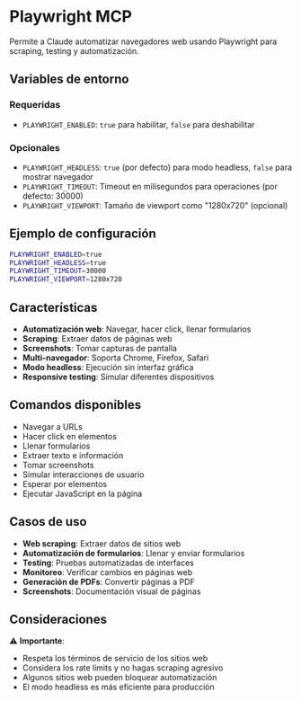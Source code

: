 # Playwright MCP

Permite a Claude automatizar navegadores web usando Playwright para scraping, testing y automatización.

## Variables de entorno

### Requeridas
- `PLAYWRIGHT_ENABLED`: `true` para habilitar, `false` para deshabilitar

### Opcionales
- `PLAYWRIGHT_HEADLESS`: `true` (por defecto) para modo headless, `false` para mostrar navegador
- `PLAYWRIGHT_TIMEOUT`: Timeout en milisegundos para operaciones (por defecto: 30000)
- `PLAYWRIGHT_VIEWPORT`: Tamaño de viewport como "1280x720" (opcional)

## Ejemplo de configuración

```bash
PLAYWRIGHT_ENABLED=true
PLAYWRIGHT_HEADLESS=true
PLAYWRIGHT_TIMEOUT=30000
PLAYWRIGHT_VIEWPORT=1280x720
```

## Características

- **Automatización web**: Navegar, hacer click, llenar formularios
- **Scraping**: Extraer datos de páginas web
- **Screenshots**: Tomar capturas de pantalla
- **Multi-navegador**: Soporta Chrome, Firefox, Safari
- **Modo headless**: Ejecución sin interfaz gráfica
- **Responsive testing**: Simular diferentes dispositivos

## Comandos disponibles

- Navegar a URLs
- Hacer click en elementos
- Llenar formularios
- Extraer texto e información
- Tomar screenshots
- Simular interacciones de usuario
- Esperar por elementos
- Ejecutar JavaScript en la página

## Casos de uso

- **Web scraping**: Extraer datos de sitios web
- **Automatización de formularios**: Llenar y enviar formularios
- **Testing**: Pruebas automatizadas de interfaces
- **Monitoreo**: Verificar cambios en páginas web
- **Generación de PDFs**: Convertir páginas a PDF
- **Screenshots**: Documentación visual de páginas

## Consideraciones

⚠️ **Importante**:
- Respeta los términos de servicio de los sitios web
- Considera los rate limits y no hagas scraping agresivo  
- Algunos sitios web pueden bloquear automatización
- El modo headless es más eficiente para producción